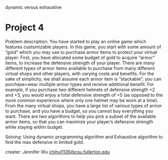 dynamic versus exhaustive
# Project 4

Problem description: You have started to play an online game which features customizable players. In this game, you start with some amount of “gold” which you may use to purchase armor items to protect your virtual player. First, you have allocated some budget of gold to acquire “armor” items, to increase the defensive strength of your player. There are many different types of armor items available to purchase from many different virtual shops and other players, with varying costs and benefits. For the sake of simplicity, we shall assume each armor item is “stackable”; you can purchase+wear multiple armor types and receive additional benefit. For example, if you purchase two different helmets of defensive strength +2 and +3, you would enjoy a total defensive strength of +5 (as opposed to the more common experience where only one helmet may be worn at a time). From the many virtual shops, you have a large list of various types of armor to purchase, and you have a budget, so you cannot buy everything you want. There are two algorithms to help you pick a subset of the available armor items, so that you can maximize your player’s defensive strength while staying within budget.

Solving: Using dynamic programming algorithm and Exhaustive algorithm to find the max defensive in limited gold.

creater:
Jennifer Wu chihyi1126@csu.fullerton.edu

